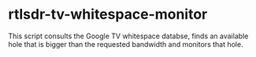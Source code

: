 # rtlsdr-tv-whitespace-monitor

This script consults the Google TV whitespace databse, finds an available 
hole that is bigger than the requested bandwidth and monitors that
hole.
